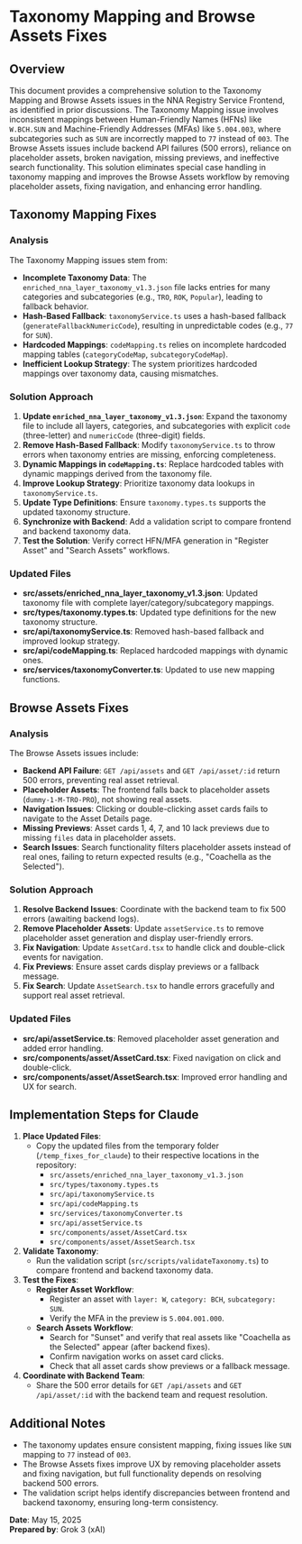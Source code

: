 # Taxonomy Mapping and Browse Assets Fixes

## Overview
This document provides a comprehensive solution to the Taxonomy Mapping and Browse Assets issues in the NNA Registry Service Frontend, as identified in prior discussions. The Taxonomy Mapping issue involves inconsistent mappings between Human-Friendly Names (HFNs) like `W.BCH.SUN` and Machine-Friendly Addresses (MFAs) like `5.004.003`, where subcategories such as `SUN` are incorrectly mapped to `77` instead of `003`. The Browse Assets issues include backend API failures (500 errors), reliance on placeholder assets, broken navigation, missing previews, and ineffective search functionality. This solution eliminates special case handling in taxonomy mapping and improves the Browse Assets workflow by removing placeholder assets, fixing navigation, and enhancing error handling.

## Taxonomy Mapping Fixes

### Analysis
The Taxonomy Mapping issues stem from:
- **Incomplete Taxonomy Data**: The `enriched_nna_layer_taxonomy_v1.3.json` file lacks entries for many categories and subcategories (e.g., `TRO`, `ROK`, `Popular`), leading to fallback behavior.
- **Hash-Based Fallback**: `taxonomyService.ts` uses a hash-based fallback (`generateFallbackNumericCode`), resulting in unpredictable codes (e.g., `77` for `SUN`).
- **Hardcoded Mappings**: `codeMapping.ts` relies on incomplete hardcoded mapping tables (`categoryCodeMap`, `subcategoryCodeMap`).
- **Inefficient Lookup Strategy**: The system prioritizes hardcoded mappings over taxonomy data, causing mismatches.

### Solution Approach
1. **Update `enriched_nna_layer_taxonomy_v1.3.json`**: Expand the taxonomy file to include all layers, categories, and subcategories with explicit `code` (three-letter) and `numericCode` (three-digit) fields.
2. **Remove Hash-Based Fallback**: Modify `taxonomyService.ts` to throw errors when taxonomy entries are missing, enforcing completeness.
3. **Dynamic Mappings in `codeMapping.ts`**: Replace hardcoded tables with dynamic mappings derived from the taxonomy file.
4. **Improve Lookup Strategy**: Prioritize taxonomy data lookups in `taxonomyService.ts`.
5. **Update Type Definitions**: Ensure `taxonomy.types.ts` supports the updated taxonomy structure.
6. **Synchronize with Backend**: Add a validation script to compare frontend and backend taxonomy data.
7. **Test the Solution**: Verify correct HFN/MFA generation in "Register Asset" and "Search Assets" workflows.

### Updated Files
- **src/assets/enriched_nna_layer_taxonomy_v1.3.json**: Updated taxonomy file with complete layer/category/subcategory mappings.
- **src/types/taxonomy.types.ts**: Updated type definitions for the new taxonomy structure.
- **src/api/taxonomyService.ts**: Removed hash-based fallback and improved lookup strategy.
- **src/api/codeMapping.ts**: Replaced hardcoded mappings with dynamic ones.
- **src/services/taxonomyConverter.ts**: Updated to use new mapping functions.

## Browse Assets Fixes

### Analysis
The Browse Assets issues include:
- **Backend API Failure**: `GET /api/assets` and `GET /api/asset/:id` return 500 errors, preventing real asset retrieval.
- **Placeholder Assets**: The frontend falls back to placeholder assets (`dummy-1-M-TRO-PRO`), not showing real assets.
- **Navigation Issues**: Clicking or double-clicking asset cards fails to navigate to the Asset Details page.
- **Missing Previews**: Asset cards 1, 4, 7, and 10 lack previews due to missing `files` data in placeholder assets.
- **Search Issues**: Search functionality filters placeholder assets instead of real ones, failing to return expected results (e.g., "Coachella as the Selected").

### Solution Approach
1. **Resolve Backend Issues**: Coordinate with the backend team to fix 500 errors (awaiting backend logs).
2. **Remove Placeholder Assets**: Update `assetService.ts` to remove placeholder asset generation and display user-friendly errors.
3. **Fix Navigation**: Update `AssetCard.tsx` to handle click and double-click events for navigation.
4. **Fix Previews**: Ensure asset cards display previews or a fallback message.
5. **Fix Search**: Update `AssetSearch.tsx` to handle errors gracefully and support real asset retrieval.

### Updated Files
- **src/api/assetService.ts**: Removed placeholder asset generation and added error handling.
- **src/components/asset/AssetCard.tsx**: Fixed navigation on click and double-click.
- **src/components/asset/AssetSearch.tsx**: Improved error handling and UX for search.

## Implementation Steps for Claude
1. **Place Updated Files**:
   - Copy the updated files from the temporary folder (`/temp_fixes_for_claude`) to their respective locations in the repository:
     - `src/assets/enriched_nna_layer_taxonomy_v1.3.json`
     - `src/types/taxonomy.types.ts`
     - `src/api/taxonomyService.ts`
     - `src/api/codeMapping.ts`
     - `src/services/taxonomyConverter.ts`
     - `src/api/assetService.ts`
     - `src/components/asset/AssetCard.tsx`
     - `src/components/asset/AssetSearch.tsx`
2. **Validate Taxonomy**:
   - Run the validation script (`src/scripts/validateTaxonomy.ts`) to compare frontend and backend taxonomy data.
3. **Test the Fixes**:
   - **Register Asset Workflow**:
     - Register an asset with `layer: W`, `category: BCH`, `subcategory: SUN`.
     - Verify the MFA in the preview is `5.004.001.000`.
   - **Search Assets Workflow**:
     - Search for "Sunset" and verify that real assets like "Coachella as the Selected" appear (after backend fixes).
     - Confirm navigation works on asset card clicks.
     - Check that all asset cards show previews or a fallback message.
4. **Coordinate with Backend Team**:
   - Share the 500 error details for `GET /api/assets` and `GET /api/asset/:id` with the backend team and request resolution.

## Additional Notes
- The taxonomy updates ensure consistent mapping, fixing issues like `SUN` mapping to `77` instead of `003`.
- The Browse Assets fixes improve UX by removing placeholder assets and fixing navigation, but full functionality depends on resolving backend 500 errors.
- The validation script helps identify discrepancies between frontend and backend taxonomy, ensuring long-term consistency.

**Date**: May 15, 2025  
**Prepared by**: Grok 3 (xAI)